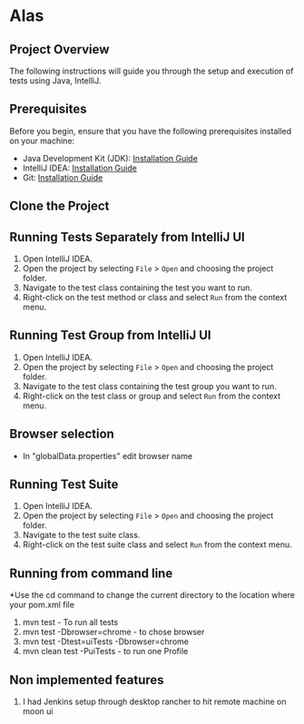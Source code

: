 # Alas

## Project Overview

The following instructions will guide you through the setup and execution of tests using Java, IntelliJ.

## Prerequisites

Before you begin, ensure that you have the following prerequisites installed on your machine:

- Java Development Kit (JDK): [Installation Guide](https://www.oracle.com/java/technologies/javase-downloads.html)
- IntelliJ IDEA: [Installation Guide](https://www.jetbrains.com/idea/download/)
- Git: [Installation Guide](https://git-scm.com/downloads)

## Clone the Project

## Running Tests Separately from IntelliJ UI

1. Open IntelliJ IDEA.
2. Open the project by selecting `File` > `Open` and choosing the project folder.
3. Navigate to the test class containing the test you want to run.
4. Right-click on the test method or class and select `Run` from the context menu.

## Running Test Group from IntelliJ UI

1. Open IntelliJ IDEA.
2. Open the project by selecting `File` > `Open` and choosing the project folder.
3. Navigate to the test class containing the test group you want to run.
4. Right-click on the test class or group and select `Run` from the context menu.

## Browser selection
* In "globalData.properties" edit browser name

## Running Test Suite

1. Open IntelliJ IDEA.
2. Open the project by selecting `File` > `Open` and choosing the project folder.
3. Navigate to the test suite class.
4. Right-click on the test suite class and select `Run` from the context menu.

## Running from command line
*Use the cd command to change the current directory to the location where your pom.xml file 
1. mvn test - To run all tests
2. mvn test -Dbrowser=chrome - to chose browser
3. mvn test -Dtest=uiTests -Dbrowser=chrome
4. mvn clean test -PuiTests - to run one Profile

## Non implemented features
1. I had Jenkins setup through desktop rancher to hit remote machine on moon ui

